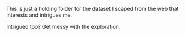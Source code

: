 This is just a holding folder for the dataset I scaped from the web that interests and intrigues me.

Intrigued too? Get messy with the exploration.
